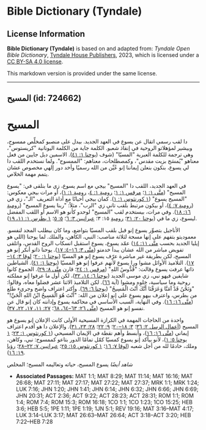 # Bible Dictionary (Tyndale)

## License Information

**Bible Dictionary (Tyndale)** is based on and adapted from: _Tyndale Open Bible Dictionary_, [Tyndale House Publishers](https://tyndaleopenresources.com/), 2023, which is licensed under a [CC BY-SA 4.0 license](https://creativecommons.org/licenses/by-sa/4.0/legalcode.en).

This markdown version is provided under the same license.



--------------------------------

## المسيح (id: 724662)

المسيح
======

دا لقب رسمي اتقال عن يسوع في العهد الجديد. بيدل على منصبو كمخلِّص ممسوح، وبيشير لمؤهلاتو الروحية في إنقاذ شعبو. الكلمة جاية من الكلمة اليونانية "كريستوس"، وهي ترجمة للكلمة العبرية "المسيّا" (شوف ([يوحنا ١: ٤١](https://ref.ly/John1:41)). الاسمين ديل جايين من فعل معناهو "يُمسَح بزيت مقدس"، وكمصطلحات، معناهم: "الممسوح". ولما نستخدم اللقب دا لي يسوع، بنكون بنعلن إيماننا إنو عُيِّن من الله رسميًا وأخد دور إلهي مخصوص عشان يتمم مهمة الخلاص.

في العهد الجديد، اللقب دا "المسيح" بيجي مع اسم يسوع، زي ما بنلقى في: "يسوع المسيح" ([متَّى ١: ١](https://ref.ly/Matt1:1)؛ [مرقس ١: ١](https://ref.ly/Mark1:1)؛ [رومية ١: ٤](https://ref.ly/Rom1:4)، [رومية ١: ١](https://ref.ly/Rom1:1))، أو مرات بيجي معكوس: "المسيح يسوع" ([١ كورنثوس ١: ١](https://ref.ly/1Cor1:1)). كمان بيجي أحيانًا مع أداة التعريف "الـ"، زي في ([رومية ٧: ٤](https://ref.ly/Rom7:4))، أو بيكون مرتبط بلقب تاني زي "الرب"، مثلاً: "ربنا يسوع المسيح" ([رومية ١٦: ١٨](https://ref.ly/Rom16:18)). وفي مرات، بيستخدم لقب "المسيح" لوحدو كأنو هو الاسم أو اللقب المفضل ليسوع، زي ما في ([يوحنا ٢٠: ٣١](https://ref.ly/John20:31)؛ [رومية](https://ref.ly/Rom15:3) ١٥: ٣؛ [عبرانيين ٣: ٦](https://ref.ly/Heb3:6)؛ [٥: ٥](https://ref.ly/Heb5:5)؛ [١ بطرس ١: ١١، ١٩](https://ref.ly/1Pet1:11)). 

الأناجيل بتصوِّر يسوع إنو قبل بلقب المسيّا بتواضع، وما كان بيطلب المجد لنفسو. معموديتو بتفهم على إنها مسحة لثلاثة مناصب: النبي، الكاهن، والملك. لما يوحنا (اللي هو إيليا الجديد بحسب [متَّى ١١: ١٤](https://ref.ly/Matt11:14)) عمّد يسوع، يسوع استقبل انسكاب الروح القدس، واتلقى تفويض مباشر من الله عشان يبدأ خدمتو ([متَّى ٣: ١٦–٤: ١٧](https://ref.ly/Matt3:16-Matt4:17)). يوحنا ذاتو أنكر إنو هو المسيح، لكن بطريقة غير مباشرة عرّف يسوع إنو هو المسيّا ([يوحنا ١: ٢٠](https://ref.ly/John1:20)؛ [لوقا ٣: ١٤–١٧](https://ref.ly/Luke3:14-Luke3:17)). التلاميذ الأوائل مشوا ورا يسوع لأنهم عرفوا إنو هو المسيّا ([يوحنا ١: ٤١](https://ref.ly/John1:41)). الشياطين ذاتها عرفت يسوع وقالت: "قُدُّوسُ اللهِ" ([مرقس ١: ٢٤](https://ref.ly/Mark1:24)؛ قارن [متَّى ٨: ٢٩](https://ref.ly/Matt8:29)). الجموع كانوا شايفين فيهو نبي، زي موسى الجديد ([يوحنا ٦: ١٤، ٣٢](https://ref.ly/John6:14))، لكن أول ما عرفوا إنو مملكته روحية وما سياسية، خلوه ومشوا (آية [٦٦](https://ref.ly/John6:66)). لكن التلاميذ الاثنا عشر فضلوا معاه، وقالوا: "وَنَحْنُ قَدْ آمَنَّا وَعَرَفْنَا أَنَّكَ أَنْتَ الْمَسِيحُ" ([يوحنا ٦: ٦٩](https://ref.ly/John6:69)). وأكتر اعتراف واضح وجريء طلع من بطرس، واعترف بيهو يسوع على إنو إعلان من الله: "أَنْتَ هُوَ الْمَسِيحُ ابْنُ اللهِ الْحَيِّ!" ([متَّى ١٦: ١٦](https://ref.ly/Matt16:16)). وفي النهاية، السبب الأساسي في محاكمة يسوع وإدانته كان إنو قال عن نفسو إنو هو المسيح ([متَّى ٢٦: ٦٣–٦٤، ٦٨](https://ref.ly/Matt26:63-Matt26:64)؛ [٢٧: ١١، ١٧، ٢٢، ٣٧](https://ref.ly/Matt27:11)).

واحدة من الحاجات المهمة في الكرازة المسيحية الأولى كانت الإعلان إنو يسوع هو المسيح ([أعمال الرسل ٢: ٣٦](https://ref.ly/Acts2:36)؛ [٣: ١٨–٢٠](https://ref.ly/Acts3:18-Acts3:20)؛ [٩: ٢٢](https://ref.ly/Acts9:22)؛ [٢٨: ٢٣، ٣١](https://ref.ly/Acts28:23)). والإعلان دا هو أقدم اعتراف إيماني ([متَّى ١٦: ١٦](https://ref.ly/Matt16:16))، وأبسط وأهم نقطة في الإيمان المسيحي ([١ كورنثوس ١: ٢٣](https://ref.ly/1Cor1:23)؛ [١ يوحنا ٥: ١](https://ref.ly/1John5:1))، لأنو بيأكد إنو يسوع كمسيّا كمّل تمامًا الدور بتاعو كممسوح: نبي، وكاهن، وملك، خادمًا لله من أجل شعبه ([لوقا ٧: ١٦](https://ref.ly/Luke7:16)؛ [١ كورنثوس ١٥: ٢٥](https://ref.ly/1Cor15:25)؛ [عبرانيين ٧: ٢٢–٢٨](https://ref.ly/Heb7:22-Heb7:28)؛ [رؤيا ١٩: ١٦](https://ref.ly/Rev19:16)).

*شاهد أيضًا* يسوع المسيح، حياته وتعاليمه المسيح؛ المخلص

* **Associated Passages:** MAT 1:1; MAT 8:29; MAT 11:14; MAT 16:16; MAT 26:68; MAT 27:11; MAT 27:17; MAT 27:22; MAT 27:37; MRK 1:1; MRK 1:24; LUK 7:16; JHN 1:20; JHN 1:41; JHN 6:14; JHN 6:32; JHN 6:66; JHN 6:69; JHN 20:31; ACT 2:36; ACT 9:22; ACT 28:23; ACT 28:31; ROM 1:1; ROM 1:4; ROM 7:4; ROM 15:3; ROM 16:18; 1CO 1:1; 1CO 1:23; 1CO 15:25; HEB 3:6; HEB 5:5; 1PE 1:11; 1PE 1:19; 1JN 5:1; REV 19:16; MAT 3:16–MAT 4:17; LUK 3:14–LUK 3:17; MAT 26:63–MAT 26:64; ACT 3:18–ACT 3:20; HEB 7:22–HEB 7:28

